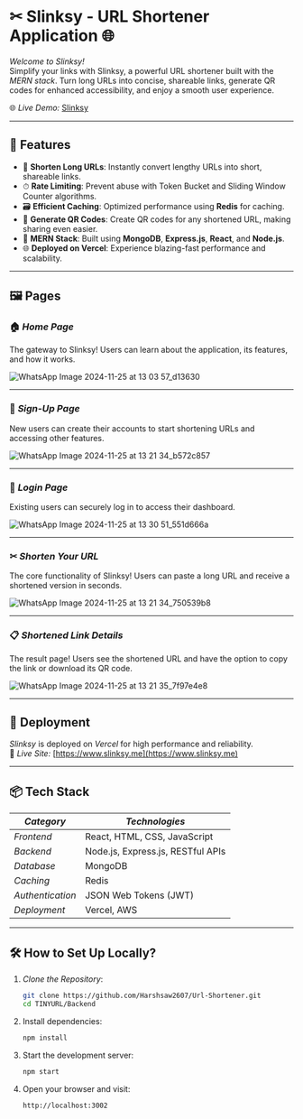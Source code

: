 # ✂ Slinksy - URL Shortener Application 🌐

*Welcome to Slinksy!*  
Simplify your links with Slinksy, a powerful URL shortener built with the *MERN stack*. Turn long URLs into concise, shareable links, generate QR codes for enhanced accessibility, and enjoy a smooth user experience.

🌐 *Live Demo:* [Slinksy](https://www.slinksy.me/)

---

## 🌟 Features

- 🔗 **Shorten Long URLs**: Instantly convert lengthy URLs into short, shareable links.
- ⏱ **Rate Limiting**: Prevent abuse with Token Bucket and Sliding Window Counter algorithms.
- 🗃 **Efficient Caching**: Optimized performance using **Redis** for caching.
- 📸 **Generate QR Codes**: Create QR codes for any shortened URL, making sharing even easier.
- 🚀 **MERN Stack**: Built using **MongoDB**, **Express.js**, **React**, and **Node.js**.
- 🌐 **Deployed on Vercel**: Experience blazing-fast performance and scalability.

---

## 🖼 Pages

### 🏠 *Home Page*
The gateway to Slinksy! Users can learn about the application, its features, and how it works.  

![WhatsApp Image 2024-11-25 at 13 03 57_d13630](https://github.com/user-attachments/assets/1564a820-7f1d-4b96-95a8-435fd1b086fd)

---

### 📝 *Sign-Up Page*
New users can create their accounts to start shortening URLs and accessing other features.  

![WhatsApp Image 2024-11-25 at 13 21 34_b572c857](https://github.com/user-attachments/assets/76461f7e-f507-4760-831e-0c641790aa65)

---

### 🔑 *Login Page*
Existing users can securely log in to access their dashboard.  

![WhatsApp Image 2024-11-25 at 13 30 51_551d666a](https://github.com/user-attachments/assets/9ec68dbd-45e8-4373-993f-c4bb525d074c)

---

### ✂ *Shorten Your URL*
The core functionality of Slinksy! Users can paste a long URL and receive a shortened version in seconds.  

![WhatsApp Image 2024-11-25 at 13 21 34_750539b8](https://github.com/user-attachments/assets/f8a82b66-bb9e-4bc9-a5ab-2de68103f4a6)

---

### 📋 *Shortened Link Details*
The result page! Users see the shortened URL and have the option to copy the link or download its QR code.  

![WhatsApp Image 2024-11-25 at 13 21 35_7f97e4e8](https://github.com/user-attachments/assets/8fb3e791-745d-4722-9e03-b8b9851f94c4)

---

## 🚀 Deployment

*Slinksy* is deployed on *Vercel* for high performance and reliability.  
🔗 *Live Site:* [https://www.slinksy.me](https://www.slinksy.me)

---

## 📦 Tech Stack

| *Category*   | *Technologies*                                  |
|----------------|--------------------------------------------------|
| *Frontend*   | React, HTML, CSS, JavaScript                     |
| *Backend*    | Node.js, Express.js, RESTful APIs                |
| *Database*   | MongoDB                                          |
| *Caching*    | Redis                                            |
| *Authentication* | JSON Web Tokens (JWT)                      |
| *Deployment* | Vercel, AWS                                          |

---

## 🛠 How to Set Up Locally?

1. *Clone the Repository*:
   ```bash
   git clone https://github.com/Harshsaw2607/Url-Shortener.git
   cd TINYURL/Backend
2. Install dependencies:
   ```bash
   npm install
3. Start the development server:
    ```bash
    npm start
4. Open your browser and visit:
   ```arduino
   http://localhost:3002
